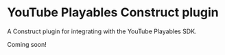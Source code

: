 # YouTube Playables Construct plugin
A Construct plugin for integrating with the YouTube Playables SDK.

Coming soon!